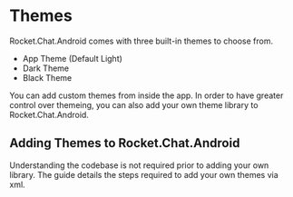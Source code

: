# Themes

Rocket.Chat.Android comes with three built-in themes to choose from.
* App Theme (Default Light)
* Dark Theme
* Black Theme

You can add custom themes from inside the app. In order to have greater control over themeing, you can also add your own theme library to Rocket.Chat.Android.

## Adding Themes to Rocket.Chat.Android

Understanding the codebase is not required prior to adding your own library. The guide details the steps required to add your own themes via xml.


